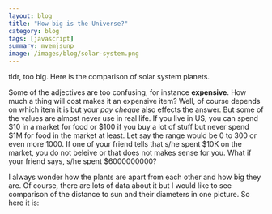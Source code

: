```yaml
---
layout: blog
title: "How big is the Universe?"
category: blog
tags: [javascript]
summary: mvemjsunp
image: /images/blog/solar-system.png
---
```


tldr, too big. Here is the comparison of solar system planets.

Some of the adjectives are too confusing, for instance **expensive**. How much a thing will cost makes it an expensive item? Well, of course depends on which item it is but your *pay cheque* also effects the answer. But some of the values are almost never use in real life. If you live in US, you can spend $10 in a market for food or $100 if you buy a lot of stuff but never spend $1M for food in the market at least. Let say the range would be 0 to 300 or even more 1000. If one of your friend tells that s/he spent $10K on the market, you do not beleive or that does not makes sense for you. What if your friend says, s/he spent $6000000000? 

I always wonder how the plants are apart from each other and how big they are. Of course, there are lots of data about it but I would like to see comparison of the distance to sun and their diameters in one picture. So here it is:

<script type="text/javascript" src="http://d3js.org/d3.v4.min.js"></script>
<script type="text/javascript">

    d3.csv("https://raw.githubusercontent.com/ckilimci/d3-examples/master/solar-system.csv", function (data) {
        var width = 900;
        var height = 200;

        var distanceScale = d3.scaleLinear()
            .domain([0, 6000])
            .range([0, width-50]);

        var diameterScale = d3.scaleLinear()
            .domain([0, 140000])
            .range([0, 50]);

        var canvas = d3.select("body")
            .append("svg")
            .attr("width", width)
            .attr("height", height)
            .append("g");

        canvas.selectAll("circle")
            .data(data)
            .enter()
                .append("circle")
                .attr("cx", function(d) { return distanceScale(d.distance); } )
                .attr("cy", 100)
                .attr("r", function(d) { return diameterScale(d.diameter); })
                .attr("fill", "black");

        canvas.selectAll("text")
            .data(data)
            .enter()
                .append("text")
                .attr("fill", "red")
                .attr("x", function(d) { return distanceScale(d.distance) - 4; })
                .attr("y", 93)
                .text(function(d) { return d.label; });

        var axis = d3.axisBottom(distanceScale);

        canvas.append("g")
            .call(axis);

        d3.select("body")
            .append("p")
            .text("These planets placed in scable distance to sun and drew in scalable diameter to eachother but the distances (million km) and the diameter measurement (km) are in different scale.");
    });

</script>

